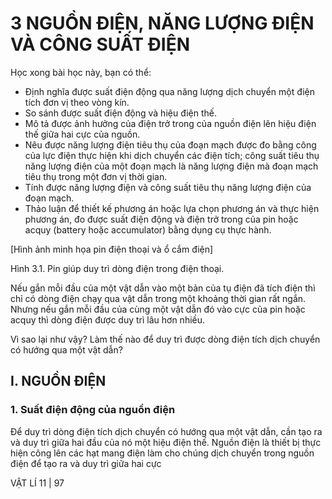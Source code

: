 # 3 NGUỒN ĐIỆN, NĂNG LƯỢNG ĐIỆN VÀ CÔNG SUẤT ĐIỆN

Học xong bài học này, bạn có thể:

- Định nghĩa được suất điện động qua năng lượng dịch chuyển một điện tích đơn vị theo vòng kín.
- So sánh được suất điện động và hiệu điện thế.
- Mô tả được ảnh hưởng của điện trở trong của nguồn điện lên hiệu điện thế giữa hai cực của nguồn.
- Nêu được năng lượng điện tiêu thụ của đoạn mạch được đo bằng công của lực điện thực hiện khi dịch chuyển các điện tích; công suất tiêu thụ năng lượng điện của một đoạn mạch là năng lượng điện mà đoạn mạch tiêu thụ trong một đơn vị thời gian.
- Tính được năng lượng điện và công suất tiêu thụ năng lượng điện của đoạn mạch.
- Thảo luận để thiết kế phương án hoặc lựa chọn phương án và thực hiện phương án, đo được suất điện động và điện trở trong của pin hoặc acquy (battery hoặc accumulator) bằng dụng cụ thực hành.

[Hình ảnh minh họa pin điện thoại và ổ cắm điện]

Hình 3.1. Pin giúp duy trì dòng điện trong điện thoại.

Nếu gắn mỗi đầu của một vật dẫn vào một bản của tụ điện đã tích điện thì chỉ có dòng điện chạy qua vật dẫn trong một khoảng thời gian rất ngắn. Nhưng nếu gắn mỗi đầu của cùng một vật dẫn đó vào cực của pin hoặc acquy thì dòng điện được duy trì lâu hơn nhiều.

Vì sao lại như vậy? Làm thế nào để duy trì được dòng điện tích dịch chuyển có hướng qua một vật dẫn?

## I. NGUỒN ĐIỆN

### 1. Suất điện động của nguồn điện

Để duy trì dòng điện tích dịch chuyển có hướng qua một vật dẫn, cần tạo ra và duy trì giữa hai đầu của nó một hiệu điện thế. Nguồn điện là thiết bị thực hiện công lên các hạt mang điện làm cho chúng dịch chuyển trong nguồn điện để tạo ra và duy trì giữa hai cực

VẬT LÍ 11 | 97